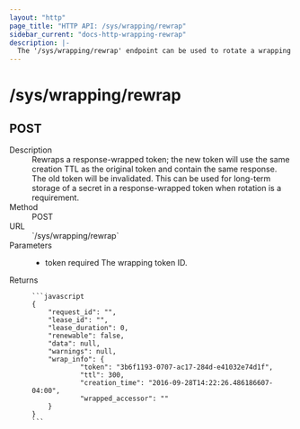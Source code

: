 ```yaml
---
layout: "http"
page_title: "HTTP API: /sys/wrapping/rewrap"
sidebar_current: "docs-http-wrapping-rewrap"
description: |-
  The '/sys/wrapping/rewrap' endpoint can be used to rotate a wrapping token and refresh its TTL
---
```


# /sys/wrapping/rewrap

## POST

<dl>
  <dt>Description</dt>
  <dd>
    Rewraps a response-wrapped token; the new token will use the same creation
    TTL as the original token and contain the same response. The old token will
    be invalidated. This can be used for long-term storage of a secret in a
    response-wrapped token when rotation is a requirement.
  </dd>

  <dt>Method</dt>
  <dd>POST</dd>

  <dt>URL</dt>
  <dd>`/sys/wrapping/rewrap`</dd>

  <dt>Parameters</dt>
  <dd>
    <ul>
      <li>
        <span class="param">token</span>
        <span class="param-flags">required</span>
        The wrapping token ID.
      </li>
    </ul>
  </dd>

  <dt>Returns</dt>
  <dd>

    ```javascript
    {
        "request_id": "",
        "lease_id": "",
        "lease_duration": 0,
        "renewable": false,
        "data": null,
        "warnings": null,
        "wrap_info": {
                "token": "3b6f1193-0707-ac17-284d-e41032e74d1f",
                "ttl": 300,
                "creation_time": "2016-09-28T14:22:26.486186607-04:00",
                "wrapped_accessor": ""
        }
    }
    ```

  </dd>
</dl>
